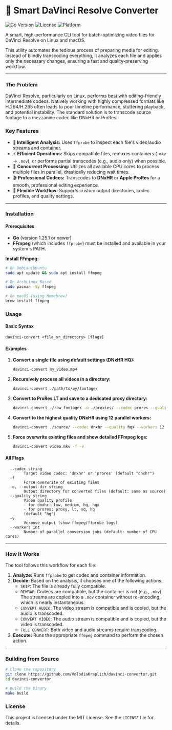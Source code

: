 # 🧠 Smart DaVinci Resolve Converter

[![Go Version](https://img.shields.io/badge/Go-1.25.1%2B-blue.svg)](https://golang.org)
[![License](https://img.shields.io/badge/License-MIT-green.svg)](https://opensource.org/licenses/MIT)
[![Platform](https://img.shields.io/badge/Platform-Linux%20%7C%20macOS-lightgrey.svg)](https://shields.io/)

A smart, high-performance CLI tool for batch-optimizing video files for DaVinci Resolve on Linux and macOS.

This utility automates the tedious process of preparing media for editing. Instead of blindly transcoding everything, it analyzes each file and applies only the necessary changes, ensuring a fast and quality-preserving workflow.

---

### The Problem

DaVinci Resolve, particularly on Linux, performs best with editing-friendly intermediate codecs. Natively working with highly compressed formats like H.264/H.265 often leads to poor timeline performance, stuttering playback, and potential instability. The standard solution is to transcode source footage to a mezzanine codec like DNxHR or ProRes.

### Key Features

- **🧠 Intelligent Analysis:** Uses `ffprobe` to inspect each file's video/audio streams and container.
- ⚡️ **Efficient Operations:** Skips compatible files, remuxes containers (`.mkv` -> `.mov`), or performs partial transcodes (e.g., audio only) when possible.
- 🚀 **Concurrent Processing:** Utilizes all available CPU cores to process multiple files in parallel, drastically reducing wait times.
- 🎬 **Professional Codecs:** Transcodes to **DNxHR** or **Apple ProRes** for a smooth, professional editing experience.
- 📂 **Flexible Workflow:** Supports custom output directories, codec profiles, and quality settings.

---

### Installation

#### Prerequisites

- **Go** (version 1.25.1 or newer)
- **FFmpeg** (which includes `ffprobe`) must be installed and available in your system's PATH.

**Install FFmpeg:**

```bash
# On Debian/Ubuntu
sudo apt update && sudo apt install ffmpeg

# On ArchLinux Based
sudo pacman -Sy ffmpeg

# On macOS (using Homebrew)
brew install ffmpeg
```

### Usage

#### Basic Syntax

```
davinci-convert <file_or_directory> [flags]
```

#### Examples

1.  **Convert a single file using default settings (DNxHR HQ):**

    ```bash
    davinci-convert my_video.mp4
    ```

2.  **Recursively process all videos in a directory:**

    ```bash
    davinci-convert ./path/to/my/footage/
    ```

3.  **Convert to ProRes LT and save to a dedicated proxy directory:**

    ```bash
    davinci-convert ./raw_footage/ -o ./proxies/ --codec prores --quality lt
    ```

4.  **Convert to the highest quality DNxHR using 12 parallel workers:**

    ```bash
    davinci-convert ./source/ --codec dnxhr --quality hqx --workers 12
    ```

5.  **Force overwrite existing files and show detailed FFmpeg logs:**
    ```bash
    davinci-convert video.mkv -f -v
    ```

#### All Flags

```
  --codec string
        Target video codec: 'dnxhr' or 'prores' (default "dnxhr")
  -f
        Force overwrite of existing files
  -o, --output-dir string
        Output directory for converted files (default: same as source)
  --quality string
        Video quality profile
        - for dnxhr: low, medium, hq, hqx
        - for prores: proxy, lt, sq, hq
        (default "hq")
  -v
        Verbose output (show ffmpeg/ffprobe logs)
  --workers int
        Number of parallel conversion jobs (default: number of CPU cores)
```

---

### How It Works

The tool follows this workflow for each file:

1.  **Analyze:** Runs `ffprobe` to get codec and container information.
2.  **Decide:** Based on the analysis, it chooses one of the following actions:
    - `SKIP`: The file is already fully compatible.
    - `REWRAP`: Codecs are compatible, but the container is not (e.g., `.mkv`). The streams are copied into a `.mov` container without re-encoding, which is nearly instantaneous.
    - `CONVERT AUDIO`: The video stream is compatible and is copied, but the audio is transcoded.
    - `CONVERT VIDEO`: The audio stream is compatible and is copied, but the video is transcoded.
    - `FULL CONVERT`: Both video and audio streams require transcoding.
3.  **Execute:** Runs the appropriate `ffmpeg` command to perform the chosen action.

---

### Building from Source

```bash
# Clone the repository
git clone https://github.com/VolodiaKraplich/davinci-convertor.git
cd davinci-convertor

# Build the binary
make build
```

### License

This project is licensed under the MIT License. See the `LICENSE` file for details.
